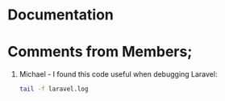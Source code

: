 # Documentation

# Comments from Members;

1. Michael - I found this code useful when debugging Laravel:
    ```bash
    tail -f laravel.log
    ```
